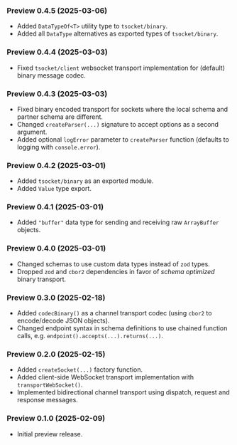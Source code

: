 ### Preview 0.4.5 (2025-03-06)

- Added `DataTypeOf<T>` utility type to `tsocket/binary`.
- Added all `DataType` alternatives as exported types of `tsocket/binary`.

### Preview 0.4.4 (2025-03-03)

- Fixed `tsocket/client` websocket transport implementation for (default) binary message codec.

### Preview 0.4.3 (2025-03-03)

- Fixed binary encoded transport for sockets where the local schema and partner schema are different.
- Changed `createParser(...)` signature to accept options as a second argument.
- Added optional `logError` parameter to `createParser` function (defaults to logging with `console.error`).

### Preview 0.4.2 (2025-03-01)

- Added `tsocket/binary` as an exported module.
- Added `Value` type export.

### Preview 0.4.1 (2025-03-01)

- Added `"buffer"` data type for sending and receiving raw `ArrayBuffer` objects.

### Preview 0.4.0 (2025-03-01)

- Changed schemas to use custom data types instead of `zod` types.
- Dropped `zod` and `cbor2` dependencies in favor of _schema optimized_ binary transport.

### Preview 0.3.0 (2025-02-18)

- Added `codecBinary()` as a channel transport codec (using `cbor2` to encode/decode JSON objects).
- Changed endpoint syntax in schema definitions to use chained function calls, e.g. `endpoint().accepts(...).returns(...)`.

### Preview 0.2.0 (2025-02-15)

- Added `createSocket(...)` factory function.
- Added client-side WebSocket transport implementation with `transportWebSocket()`.
- Implemented bidirectional channel transport using dispatch, request and response messages.

### Preview 0.1.0 (2025-02-09)

- Initial preview release.
